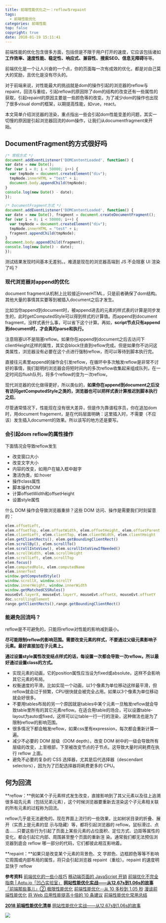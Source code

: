 ```yaml
---
title: 前端性能优化之一：reflow与repaint
tags:
  - 前端性能优化
categories: 前端性能
top: false
copyright: true
date: 2018-01-19 15:11:41
---
```

前端性能的优化包含很多方面，包括但是不限于用户打开的速度，它应该包括诸如**工作效率、速度性能、稳定性、响应式、兼容性、搜索SEO、信息无障碍**等等。

前端优化是一个让人兴奋的一个点，你的页面每一次有成效的优化，都是对自己莫大的奖励，且优化是没有尽头的。
<!--more-->

对于前端来说，对性能最大的挑战就是dom的操作引起的浏览器的reflow与repaint，回流与重绘，引起reflow的原因除了dom的结构的改变还有一些属性的获取，引起repaint的原因主要是一些颜色等的改变。为了减少dom的操作也出现了很多visual dom的框架，以期提高性能，如vue，react。

本文简单介绍浏览器的渲染，重点指出一些会引起dom性能变差的问题，其实一切慢的原因是引起浏览器回流的dom操作，让我们从documentfragment来开始。

## DocumentFragment的方式很好吗

```js
/* 常规方式 */
document.addEventListener('DOMContentLoaded', function() {
var date = new Date();
for (var i = 0; i < 50000; i++) {
  var tmpNode = document.createElement("div");
  tmpNode.innerHTML = "test" + i;
  document.body.appendChild(tmpNode);
}
console.log(new Date() - date);
});

/* DocumentFragment方式 */
document.addEventListener('DOMContentLoaded', function() {
var date = new Date(), fragment = document.createDocumentFragment();
for (var i = 0; i < 50000; i++) {
  var tmpNode = document.createElement("div");
  tmpNode.innerHTML = "test" + i;
  fragment.appendChild(tmpNode);
}
document.body.appendChild(fragment);
console.log(new Date() - date);
});
```

测试结果发现时间基本无差别。。难道是现在的浏览器高端到 JS 不会阻塞 UI 渲染了吗？

### 现代浏览器对append的优化

document fragment从机制上比较接近innerHTML，只是前者确保了dom结构。其他大量的事情其实要等到被插入document之后才发生。

比如当你append到document时，被append进去的元素的样式表的计算是同步发生的，此时getComputedStyle可以得到样式的计算值。而append到document fragment，没样式表什么事，可以省下这个计算。再如，**script节点只有append到document时，才会真的parse和执行。**

注意阻塞UI不是阻塞reflow。如果你在append到document之后去访问下clientHeight这样的属性，其实会block住直到reflow完成。但是如果你不访问这类属性，浏览器没有必要在这个点进行强制reflow，而可以等待到脚本执行完。

直接往元素里append的操作会引发reflow，在循环中多次触发reflow是非常不讨好的事情，我们聪明的浏览器会将短时间内的多次reflow收集起来组成队列，在一定时间后flush队列，将多个reflow的变为一次reflow。

现代浏览器的优化做得更好，所以类似的，**如果你在append到document之后没有访问getComputedStyle之类的，浏览器也可以把样式表计算推迟到脚本执行之后**。

尽管通常情况下，性能现在没有很大差异，但是作为靠谱程序员，你在追加dom时，用document fragement，是在代码层面明确：这里插入时，不需要（不应该）发生插入document的效果。所以该写的地方还是要写。

### 会引起dom reflow的属性操作
下面情况会导致reflow发生

* 改变窗口大小
* 改变文字大小
* 内容的改变，如用户在输入框中敲字
* 激活伪类，如:hover
* 操作class属性
* 脚本操作DOM
* 计算offsetWidth和offsetHeight
* 设置style属性


什么 DOM 操作会导致浏览器重排？这些 DOM 访问、操作是需要我们时刻留意的：

```js
elem.offsetLeft, 
elem.offsetTop, elem.offsetWidth, elem.offsetHeight, elem.offsetParent
elem.clientLeft, elem.clientTop, elem.clientWidth, elem.clientHeight
elem.getClientRects(), elem.getBoundingClientRect()
elem.scrollBy(), elem.scrollTo()
elem.scrollIntoView(), elem.scrollIntoViewIfNeeded()
elem.scrollWidth, elem.scrollHeight
elem.scrollLeft, elem.scrollTop
elem.focus()
elem.computedRole, elem.computedName
elem.innerText
window.getComputedStyle()
window.scrollX, window.scrollY
window.innerHeight, window.innerWidth
window.getMatchedCSSRules()
mouseEvt.layerX, mouseEvt.layerY, mouseEvt.offsetX, mouseEvt.offsetY
doc.scrollingElement
range.getClientRects(),range.getBoundingClientRect()

```

### 能避免回流吗？

reflow是不可避免的，只能将reflow对性能的影响减到最小。

**尽可能限制reflow的影响范围。需要改变元素的样式，不要通过父级元素影响子元素。最好直接加在子元素上。**

**通过设置style属性改变结点样式的话，每设置一次都会导致一次reflow。所以最好通过设置class的方式。**

* 实现元素的动画，它的position属性应当设为fixed或absolute，这样不会影响其它元素的布局。
* 权衡速度的平滑。比如实现一个动画，以1个像素为单位移动这样最平滑，但reflow就会过于频繁，CPU很快就会被完全占用。如果以3个像素为单位移动就会好很多。
* 不要用tables布局的另一个原因就是tables中某个元素一旦触发reflow就会导致table里所有的其它元素reflow。在适合用table的场合，可以设置table-layout为auto或fixed，这样可以让table一行一行的渲染，这种做法也是为了限制reflow的影响范围。
* 很多情况下都会触发reflow，如果css里有expression，每次都会重新计算一遍。
* 减少不必要的 DOM 层级（DOM depth）。改变 DOM 树中的一级会导致所有层级的改变，上至根部，下至被改变节点的子节点。这导致大量时间耗费在执行 reflow 上面。
* 避免不必要的复杂的 CSS 选择器，尤其是后代选择器（descendant selectors），因为为了匹配选择器将耗费更多的 CPU。

## 何为回流
**reflow：**例如某个子元素样式发生改变，直接影响到了其父元素以及往上追溯很多祖先元素（包括兄弟元素），这个时候浏览器要重新去渲染这个子元素相关联的所有元素的过程称为回流。

reflow几乎是无法避免的。现在界面上流行的一些效果，比如树状目录的折叠、展开（实质上是元素的显 示与隐藏）等，都将引起浏览器的 reflow。鼠标滑过、点击……只要这些行为引起了页面上某些元素的占位面积、定位方式、边距等属性的变化，都会引起它内部、周围甚至整个页面的重新渲 染。通常我们都无法预估浏览器到底会 reflow 哪一部分的代码，它们都彼此相互影响着。

**repaint：**如果只是改变某个元素的背景色、文 字颜色、边框颜色等等不影响它周围或内部布局的属性，将只会引起浏览器 repaint（重绘）。repaint 的速度明显快于 reflow


**参考资料**
[前端优化的一些小技巧](https://juejin.im/post/5afa6ad4518825426c68fbcb?utm_medium=hao.caibaojian.com&utm_source=hao.caibaojian.com)
[移动端页面的 JavaScript 开销](http://www.css88.com/archives/8396)
[前端优化不完全指南 | Aotu.io「凹凸实验室」](https://juejin.im/entry/575ac312207703006ff2dc32)
**[网站性能优化实战——从12.67s到1.06s的故事](https://juejin.im/post/5b0b7d74518825158e173a0c)**
[「前端那些事儿」② 极限性能优化](https://juejin.im/post/59ff2dbe5188254dd935c8ab)
[前端性能优化--从 10 多秒到 1.05 秒](https://juejin.im/post/5b0bff30f265da08f76cc6f0)
[漫谈前端性能优化](https://juejin.im/post/5a4f09eef265da3e3b7a5399)
[将 Web 应用性能提高十倍的 10 条建议](https://juejin.im/entry/5726013a71cfe40057801c3d)
[前端性能优化常用总结](https://juejin.im/post/59e1bbc9f265da430f311fb1)

**[2018 前端性能优化清单](https://juejin.im/post/5a966bd16fb9a0635172a50a#heading-7)**
[网站性能优化实战——从12.67s到1.06s的故事](https://juejin.im/post/5b6fa8c86fb9a0099910ac91)

![](http://oankigr4l.bkt.clouddn.com/wexin.png)